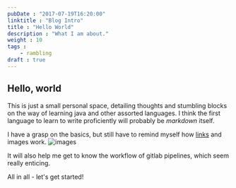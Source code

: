 ```yaml
---
pubDate : "2017-07-19T16:20:00"
linktitle : "Blog Intro"
title : "Hello World"
description : "What I am about."
weight : 10
tags : 
    - rambling
draft : true
---
```


## **Hello, world**

This is just a small personal space, detailing thoughts and stumbling blocks on
the way of learning java and other assorted languages. I think the first language
to learn to write proficiently will probably be _markdown_ itself.

I have a grasp on the basics, but still have to remind myself how
[links](https://github.com/adam-p/markdown-here/wiki/Markdown-Cheatsheet#links)
and images work. ![images](https://gitlab.com/uploads/system/group/avatar/6543/gitlab-logo-square.png)

It will also help me get to know the workflow of gitlab pipelines, which seem
really enticing.

All in all - let's get started!
